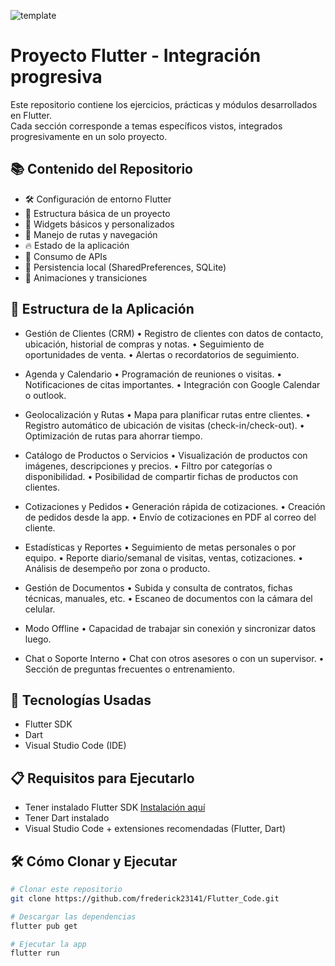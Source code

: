 ![template](https://github.com/user-attachments/assets/1d2d7463-fca8-4a5c-82cb-ab150791a311)

# Proyecto Flutter - Integración progresiva

Este repositorio contiene los ejercicios, prácticas y módulos desarrollados en Flutter.  
Cada sección corresponde a temas específicos vistos, integrados progresivamente en un solo proyecto.

## 📚 Contenido del Repositorio

- 🛠️ Configuración de entorno Flutter
- 📱 Estructura básica de un proyecto
- 🎨 Widgets básicos y personalizados
- 📂 Manejo de rutas y navegación
- 🔥 Estado de la aplicación
- 📡 Consumo de APIs
- 💾 Persistencia local (SharedPreferences, SQLite)
- 🌟 Animaciones y transiciones

## 🧱 Estructura de la Aplicación
- Gestión de Clientes (CRM)
	•	Registro de clientes con datos de contacto, ubicación, historial de compras y notas.
	•	Seguimiento de oportunidades de venta.
	•	Alertas o recordatorios de seguimiento.

- Agenda y Calendario
	•	Programación de reuniones o visitas.
	•	Notificaciones de citas importantes.
	•	Integración con Google Calendar o outlook.

- Geolocalización y Rutas
	•	Mapa para planificar rutas entre clientes.
	•	Registro automático de ubicación de visitas (check-in/check-out).
	•	Optimización de rutas para ahorrar tiempo.

- Catálogo de Productos o Servicios
	•	Visualización de productos con imágenes, descripciones y precios.
	•	Filtro por categorías o disponibilidad.
	•	Posibilidad de compartir fichas de productos con clientes.

- Cotizaciones y Pedidos
	•	Generación rápida de cotizaciones.
	•	Creación de pedidos desde la app.
	•	Envío de cotizaciones en PDF al correo del cliente.

- Estadísticas y Reportes
	•	Seguimiento de metas personales o por equipo.
	•	Reporte diario/semanal de visitas, ventas, cotizaciones.
	•	Análisis de desempeño por zona o producto.

- Gestión de Documentos
	•	Subida y consulta de contratos, fichas técnicas, manuales, etc.
	•	Escaneo de documentos con la cámara del celular.

- Modo Offline
	•	Capacidad de trabajar sin conexión y sincronizar datos luego.

- Chat o Soporte Interno
	•	Chat con otros asesores o con un supervisor.
	•	Sección de preguntas frecuentes o entrenamiento.

## 🚀 Tecnologías Usadas

- Flutter SDK
- Dart
- Visual Studio Code (IDE)

## 📋 Requisitos para Ejecutarlo

- Tener instalado Flutter SDK [Instalación aquí](https://docs.flutter.dev/get-started/install)
- Tener Dart instalado
- Visual Studio Code + extensiones recomendadas (Flutter, Dart)

## 🛠️ Cómo Clonar y Ejecutar

```bash
# Clonar este repositorio
git clone https://github.com/frederick23141/Flutter_Code.git

# Descargar las dependencias
flutter pub get

# Ejecutar la app
flutter run


